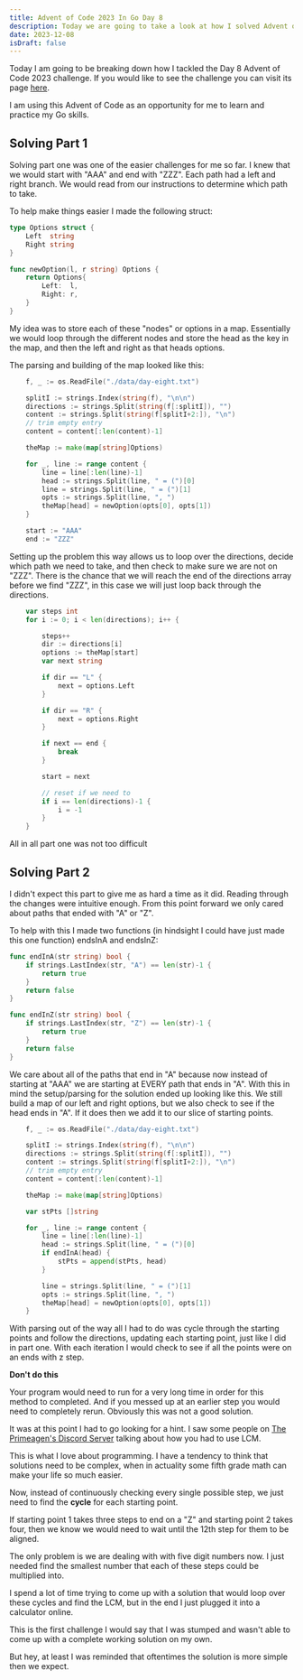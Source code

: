 ```yaml
---
title: Advent of Code 2023 In Go Day 8
description: Today we are going to take a look at how I solved Advent of Code 2023 Day 8 using Go.
date: 2023-12-08
isDraft: false
---
```

Today I am going to be breaking down how I tackled the Day 8 Advent of Code 2023 challenge. If you would like to see the challenge you can visit its page [here](https://adventofcode.com/2023/day/8).

I am using this Advent of Code as an opportunity for me to learn and practice my Go skills.
## Solving Part 1
Solving part one was one of the easier challenges for me so far. I knew that we would start with "AAA" and end with "ZZZ". Each path had a left and right branch. We would read from our instructions to determine which path to take.

To help make things easier I made the following struct:
```go
type Options struct {
	Left  string
	Right string
}

func newOption(l, r string) Options {
	return Options{
		Left:  l,
		Right: r,
	}
}
```

My idea was to store each of these "nodes" or options in a map. Essentially we would loop through the different nodes and store the head as the key in the map, and then the left and right as that heads options.

The parsing and building of the map looked like this:
```go
	f, _ := os.ReadFile("./data/day-eight.txt")

	splitI := strings.Index(string(f), "\n\n")
	directions := strings.Split(string(f[:splitI]), "")
	content := strings.Split(string(f[splitI+2:]), "\n")
	// trim empty entry
	content = content[:len(content)-1]

	theMap := make(map[string]Options)

	for _, line := range content {
		line = line[:len(line)-1]
		head := strings.Split(line, " = (")[0]
		line = strings.Split(line, " = (")[1]
		opts := strings.Split(line, ", ")
		theMap[head] = newOption(opts[0], opts[1])
	}

	start := "AAA"
	end := "ZZZ"
```

Setting up the problem this way allows us to loop over the directions, decide which path we need to take, and then check to make sure we are not on "ZZZ". There is the chance that we will reach the end of the directions array before we find "ZZZ", in this case we will just loop back through the directions.

```go
	var steps int
	for i := 0; i < len(directions); i++ {

		steps++
		dir := directions[i]
		options := theMap[start]
		var next string

		if dir == "L" {
			next = options.Left
		}

		if dir == "R" {
			next = options.Right
		}

		if next == end {
			break
		}

		start = next

		// reset if we need to
		if i == len(directions)-1 {
			i = -1
		}
	}

```

All in all part one was not too difficult


## Solving Part 2
I didn't expect this part to give me as hard a time as it did. Reading through the changes were intuitive enough. From this point forward we only cared about paths that ended with "A" or "Z". 

To help with this I made two functions (in hindsight I could have just made this one function) endsInA and endsInZ:
```go
func endInA(str string) bool {
	if strings.LastIndex(str, "A") == len(str)-1 {
		return true
	}
	return false
}

func endInZ(str string) bool {
	if strings.LastIndex(str, "Z") == len(str)-1 {
		return true
	}
	return false
}
```

We care about all of the paths that end in "A" because now instead of starting at "AAA" we are starting at EVERY path that ends in "A". With this in mind the setup/parsing for the solution ended up looking like this. We still build a map of our left and right options, but we also check to see if the head ends in "A". If it does then we add it to our slice of starting points.  

```go
	f, _ := os.ReadFile("./data/day-eight.txt")

	splitI := strings.Index(string(f), "\n\n")
	directions := strings.Split(string(f[:splitI]), "")
	content := strings.Split(string(f[splitI+2:]), "\n")
	// trim empty entry
	content = content[:len(content)-1]

	theMap := make(map[string]Options)

	var stPts []string

	for _, line := range content {
		line = line[:len(line)-1]
		head := strings.Split(line, " = (")[0]
		if endInA(head) {
			stPts = append(stPts, head)
		}

		line = strings.Split(line, " = (")[1]
		opts := strings.Split(line, ", ")
		theMap[head] = newOption(opts[0], opts[1])
	}
```

With parsing out of the way all I had to do was cycle through the starting points and follow the directions, updating each starting point, just like I did in part one. With each iteration I would check to see if all the points were on an ends with z step. 

**Don't do this**

Your program would need to run for a very long time in order for this method to completed. And if you messed up at an earlier step you would need to completely rerun. Obviously this was not a good solution. 

It was at this point I had to go looking for a hint. I saw some people on [The Primeagen's Discord Server](https://discord.gg/theprimeagen) talking about how you had to use LCM.

This is what I love about programming. I have a tendency to think that solutions need to be complex, when in actuality some fifth grade math can make your life so much easier.

Now, instead of continuously checking every single possible step, we just need to find the **cycle** for each starting point. 

If starting point 1 takes three steps to end on a "Z" and starting point 2 takes four, then we know we would need to wait until the 12th step for them to be aligned.

The only problem is we are dealing with with five digit numbers now. I just needed find the smallest number that each of these steps could be multiplied into.

I spend a lot of time trying to come up with a solution that would loop over these cycles and find the LCM, but in the end I just plugged it into a calculator online.

This is the first challenge I would say that I was stumped and wasn't able to come up with a complete working solution on my own. 

But hey, at least I was reminded that oftentimes the solution is more simple then we expect. 

